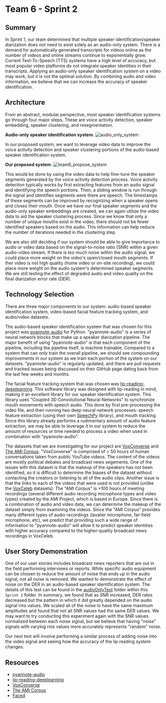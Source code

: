 # Team 6 - Sprint 2

## Summary

In Sprint 1, our team determined that multiple speaker identification/speaker diarization does not need to exist solely as an audio-only system. There is a demand for automatically generated transcripts for videos online as the number of videos and online streams continue to exponentially grow. Current Text-To-Speech (TTS) systems have a high level of accuracy, but most popular video platforms do not integrate speaker identities in their transcripts. Applying an audio-only speaker identification system on a video may work, but it is not the optimal solution. By combining audio and video information, we believe that we can increase the accuracy of speaker identification.

## Architecture

From an abstract, modular perspective, most speaker identification systems go through four major steps. These are voice activity detection, speaker embedding, speaker clustering, and resegmentation.

**Audio-only speaker identification system**:
![audio_only_system](https://raw.githubusercontent.com/gilbertyap/EC601-A2Team6-MultiSpeakerIdentification/master/Sprint2/audio_only_system.png)

In our proposed system, we want to leverage video data to improve the voice activity detection and speaker clustering portions of the audio-based speaker identification system.

**Our proposed system**:
![team6_propose_system](https://raw.githubusercontent.com/gilbertyap/EC601-A2Team6-MultiSpeakerIdentification/master/Sprint2/team6_proposed_system.png)

This would be done by using the video data to help fine-tune the speaker segments generated by the voice activity detection process. Voice activity detection typically works by first extracting features from an audio signal and identifying the speech portions. Then, a sliding window is run through the signal and identifies segments were there are speech. The timestamps of these segments can be improved by recognizing when a speaker opens and closes their mouth. Once we have our final speaker segments and the audio-only speaker embeddings are created, we can again utilize the video data to aid the speaker clustering process. Since we know that only a number of unique mouths exist in the video, there should not be fewer identified speakers based on the audio. This information can help reduce the number of iterations needed in the clustering step.

We are also still deciding if our system should be able to give importance to audio or video data based on the signal-to-noise ratio (SNR) within a given audio-video stream. If there is too much noise within the audio signal, we could place more weight on the video's open/closed mouth segments. If ther video is not high quality (home video or on-site recording), we could place more weight on the audio system's determined speaker segments. We are still testing the effect of degraded audio and video quality on the final diarization error rate (DER).

## Technology Selection

There are three major components to our system: audio-based speaker identification system, video-based facial feature tracking system, and audio/video datasets.

The audio-based speaker identification system that was chosen for this project was [pyannote-audio](https://github.com/pyannote/pyannote-audio) for Python. "pyannote-audio" is a series of neural network blocks that make up a speaker diarization pipeline. The major benefit of using "pyannote-audio" is that each component of the pipeline, including the pipeline itself, is machine trainable. Compared to a system that can only train the overall pipeline, we should see compounding improvements in our system as we train each portion of the system on our datasets. "pyannote-audio" is regularly updated, and there are pull requests and tracked issues being discussed on their GitHub page dating back from the last few weeks and months.

The facial feature tracking system that was chosen was [lip-reading-deeplearning](https://github.com/astorfi/lip-reading-deeplearning). This software library was designed with lip-reading in mind, making it an excellent library for our speaker identification system. This library uses "Coupled 3D Convolutional Neural Networks" to synchronize mouth movements with speech audio. This done by first pre-processing the video file, and then running two deep neural network processes: speech feature extraction (using their own [SpeechPy](https://github.com/astorfi/speechpy) library), and mouth tracking. Since this library already performs a rudimentary amount of audio feature extraction, we may be able to leverage it in our system to reduce the amount of resources or time needed to process a video when used in combination with "pyannote-audio".

The datasets that we are investigating for our project are [VoxConverse](http://www.robots.ox.ac.uk/~vgg/data/voxconverse/) and [The AMI Corpus](http://groups.inf.ed.ac.uk/ami/corpus/). "VoxConverse" is comprised of > 50 hours of human conversations taken from public YouTube videos. The content of the videos are mostly political debates and broadcast news segements. One of the issues with this dataset is that the makeup of the speakers has not been identified, so it is difficult to determine the biases of the dataset without contacting the creators or listening to all of the audio clips. Another issue is that the links to each of the videos that were used is not provided (unlike the [VoxCeleb](http://www.robots.ox.ac.uk/~vgg/data/voxceleb/) datasets). The "AMI Corpus" is >100 hours of meeting recordings (several different audio recording microphone types and video types) created by the AMI Project, which is based in Europe. Since there is a combination of audio and video data, we can determine the makeup of the dataset simply from examining the videos. Since the "AMI Corpus" provides many different types of audio recordings (lavalier microphone, far-field microphone, etc), we predict that providing such a wide range of information to "pyannote-audio" will allow it to predict speaker identities with higher accuracy compared to the higher-quality broadcast news recordings in VoxCeleb.

## User Story Demonstration

One of our user stories includes broadcast news reporters that are out in the field performing interviews or reports. While specific audio equipment can be chosen to reduce the amount of noise that ends up in the audio signal, not all noise is removed. We wanted to demonstrate the effect of noise on the DER in an audio-based speaker identification system. The details of this test can be found in the [audioOnlyTest](https://github.com/gilbertyap/EC601-A2Team6-MultiSpeakerIdentification/tree/master/Sprint2/audioOnlyTesting) folder within this `Sprint 2` folder. In summary, we found that as SNR increased, DER rates decreased but the pattern in which it did greatly depended on the audio signal rms values. We scaled all of the noise to have the same maximum amplitudes and found that not all SNR values had the same DER values. We may want to try conducting this experiment again with the SNR values normalized between each noise signal, but we believe that having "noise" signals with varying rms values more accurately represents "random" noise.

Our next test will involve performing a similar process of adding noise into the video signal and seeing how the accuracy of the lip reading system changes.

##  Resources

* [pyannote-audio](https://github.com/pyannote/pyannote-audio)
* [lip-reading-deeplearning](https://github.com/astorfi/lip-reading-deeplearning)
* [VoxConverse](http://www.robots.ox.ac.uk/~vgg/data/voxconverse/)
* [The AMI Corpus](http://groups.inf.ed.ac.uk/ami/corpus/)
* [Faced](https://github.com/iitzco/faced)
